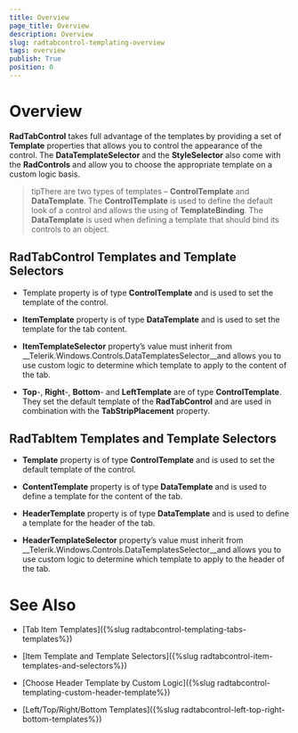 ```yaml
---
title: Overview
page_title: Overview
description: Overview
slug: radtabcontrol-templating-overview
tags: overview
publish: True
position: 0
---
```


# Overview



__RadTabControl__ takes full advantage of the templates by providing a set of __Template__ 
        properties that allows you to control the appearance of the control. The __DataTemplateSelector__ and the 
        __StyleSelector__ also come with the __RadControls__ and allow you to choose the appropriate 
        template on a custom logic basis.

>tipThere are two types of templates – __ControlTemplate__ and __DataTemplate__. 
        The __ControlTemplate__ is used to define the default look of a control and allows the using of 
        __TemplateBinding__. The __DataTemplate__ is used when defining a template that should bind 
        its controls to an object.

## RadTabControl Templates and Template Selectors

* Template property is of type __ControlTemplate__ and is used to set the template of the control.

* __ItemTemplate__ property is of type __DataTemplate__ and is used to set the template
            for the tab content.

* __ItemTemplateSelector__ property’s value must inherit from
            __Telerik.Windows.Controls.DataTemplatesSelector__and allows you to use custom logic to determine which 
            template to apply to the content of the tab.

* __Top__-, __Right__-, __Bottom__- and
            __LeftTemplate__ are of type __ControlTemplate__. They set the default template of the 
            __RadTabControl__ and are used in combination with the __TabStripPlacement__ property.
            

## RadTabItem Templates and Template Selectors

* __Template__ property is of type __ControlTemplate__ and is used to set the default 
            template of the control.

* __ContentTemplate__ property is of type __DataTemplate__ and is used to define a template
            for the content of the tab.

* __HeaderTemplate__ property is of type __DataTemplate__ and is used to define a template 
            for the header of the tab.

* __HeaderTemplateSelector__ property’s value must inherit from 
            __Telerik.Windows.Controls.DataTemplatesSelector__and allows you to use custom logic to determine which 
            template to apply to the header of the tab.

# See Also

 * [Tab Item Templates]({%slug radtabcontrol-templating-tabs-templates%})

 * [Item Template and Template Selectors]({%slug radtabcontrol-item-templates-and-selectors%})

 * [Choose Header Template by Custom Logic]({%slug radtabcontrol-templating-custom-header-template%})

 * [Left/Top/Right/Bottom Templates]({%slug radtabcontrol-left-top-right-bottom-templates%})
